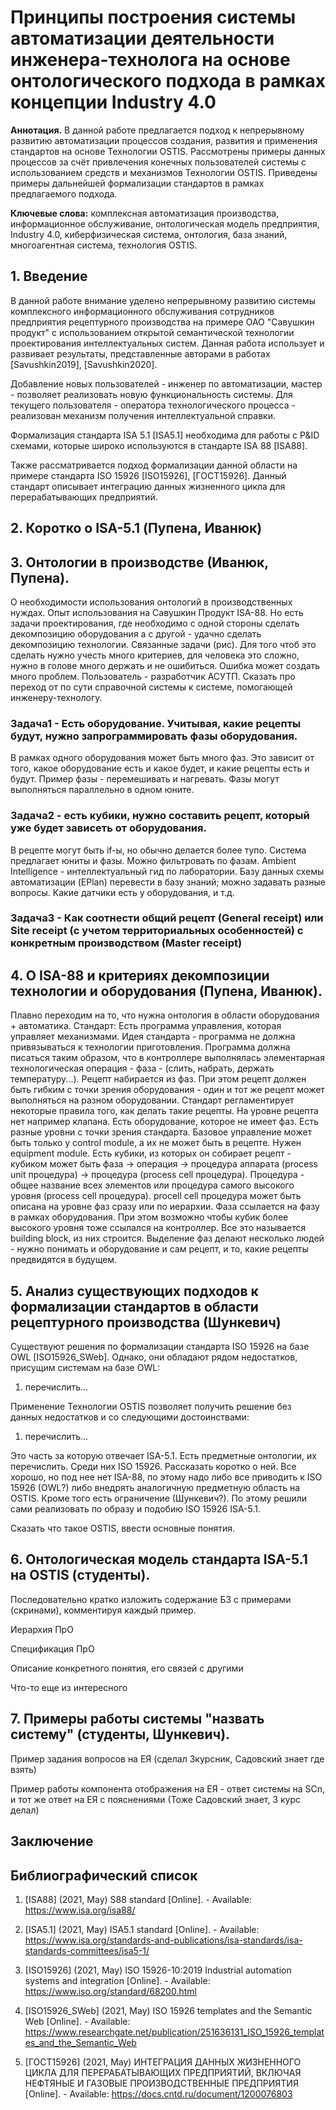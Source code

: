 # Принципы построения системы автоматизации деятельности инженера-технолога на основе онтологического подхода в рамках концепции Industry 4.0

**Аннотация.**  В данной работе предлагается подход к непрерывному развитию автоматизации процессов создания, развития и применения стандартов на основе Технологии OSTIS. Рассмотрены примеры данных процессов за счёт привлечения конечных пользователей системы с использованием средств и механизмов Технологии OSTIS. Приведены примеры дальнейшей формализации стандартов в рамках предлагаемого подхода.

**Ключевые слова:** комплексная автоматизация производства, информационное обслуживание, онтологическая модель предприятия, Industry 4.0, киберфизическая система, онтология, база знаний, многоагентная система, технология OSTIS.

## 1. Введение

В данной работе внимание уделено непрерывному развитию системы комплексного информационного обслуживания сотрудников предприятия рецептурного производства на примере ОАО "Савушкин продукт" с использованием открытой семантической технологии проектирования интеллектуальных систем. Данная работа использует и развивает результаты, представленные авторами в работах [Savushkin2019], [Savushkin2020].

Добавление новых пользователей - инженер по автоматизации, мастер - позволяет реализовать новую функциональность системы. Для текущего пользователя - оператора технологического процесса - реализован механизм получения интеллектуальной справки.

Формализация стандарта ISA 5.1 [ISA5.1] необходима для работы с P&ID схемами, которые широко используются в стандарте ISA 88 [ISA88].

Также рассматривается подход формализации данной области на примере стандарта ISO 15926 [ISO15926], [ГОСТ15926]. Данный стандарт описывает интеграцию данных жизненного цикла для перерабатывающих предприятий.

## 2. Коротко о ISA-5.1 (Пупена, Иванюк)

## 3. Онтологии в производстве (Иванюк, Пупена).
О необходимости использования онтологий в производственных нуждах. Опыт использования на Савушкин Продукт ISA-88. Но есть задачи проектирования, где необходимо с одной стороны сделать декомпозицию оборудования а с другой - удачно сделать декомпозицию технологии. Связанные задачи (рис). Для того чтоб это сделать нужно учесть много критериев, для человека это сложно, нужно в голове много держать и не ошибиться. Ошибка может создать много проблем. Пользователь - разработчик АСУТП.
Сказать про переход от по сути справочной системы к системе, помогающей инженеру-технологу.

### Задача1 - Есть оборудование. Учитывая, какие рецепты будут, нужно запрограммировать фазы оборудования.

В рамках одного оборудования может быть много фаз. Это зависит от того, какое оборудование есть и какое будет, и какие рецепты есть и будут. Пример фазы - перемешивать и нагревать. Фазы могут выполняться параллельно в
одном юните.

### Задача2 - есть кубики, нужно составить рецепт, который уже будет зависеть от оборудования.

В рецепте могут быть if-ы, но обычно делается более тупо. Система предлагает юниты и фазы. Можно фильтровать по фазам. Ambient Intelligence - интеллектуальный гид по лаборатории. Базу данных схемы автоматизации (EPlan) перевести в базу знаний; можно задавать разные вопросы. Какие датчики есть у оборудования, и т.д.

### Задача3 - Как соотнести общий рецепт (General receipt) или Site receipt (с учетом территориальных особенностей) с конкретным производством (Master receipt)

## 4. О ISA-88 и критериях декомпозиции технологии и оборудования (Пупена, Иванюк).
Плавно переходим на то, что нужна онтология в области оборудования + автоматика. Стандарт: Есть программа управления, которая управляет механизмами. Идея стандарта - программа не должна привязываться к технологии приготовления. Программа должна писаться таким образом, что в контроллере выполнялась элементарная технологическая операция - фаза - (слить, набрать, держать температуру...). Рецепт набирается из фаз. При этом рецепт должен быть гибким с точки зрения оборудования - один и тот же рецепт может выполняться на разном оборудовании. Стандарт регламентирует некоторые правила того, как делать такие рецепты. На уровне рецепта нет например клапана. Есть оборудование, которое не имеет фаз. Есть разные уровни с точки зрения стандарта. Базовое управление может быть только у control module, а их не может быть в рецепте. Нужен equipment module.
Есть кубики, из которых он собирает рецепт - кубиком может быть фаза -> операция -> процедура аппарата (process unit процедура) -> процедура (process cell процедура). Процедура - общее название всех элементов или процедура самого высокого уровня (process cell процедура). procell cell процедура может быть описана на уровне фаз сразу или по иерархии. Фаза ссылается на фазу в рамках оборудования. При этом возможно чтобы кубик более высокого уровня тоже ссылался на контроллер. Все это называется building block, из них строится. Выделение фаз делают несколько людей - нужно понимать и оборудование и сам рецепт, и то, какие рецепты предвидятся в будущем.

## 5. Анализ существующих подходов к формализации стандартов в области рецептурного производства (Шункевич)

Существуют решения по формализации стандарта ISO 15926 на базе OWL [ISO15926_SWeb]. Однако, они обладают рядом недостатков, присущим системам на базе OWL:

1. перечислить...

Применение Технологии OSTIS позволяет получить решение без данных недостатков и со следующими достоинствами:

1. перечислить...

Это часть за которую отвечает ISA-5.1. Есть предметные онтологии, их перечислить. Среди них ISO 15926. Рассказать коротко о ней. Все хорошо, но под нее нет ISA-88, по этому надо либо все приводить к ISO 15926 (OWL?) либо внедрять аналогичную предметную область на OSTIS. Кроме того есть ограничение (Шункевич?). По этому решили сами реализовать по образу и подобию ISO 15926 ISA-5.1.

Сказать что такое OSTIS, ввести основные понятия.

## 6. Онтологическая модель стандарта ISA-5.1 на OSTIS (студенты).

Последовательно кратко изложить содержание БЗ с примерами (скринами), комментируя каждый пример.

Иерархия ПрО

Спецификация ПрО

Описание конкретного понятия, его связей с другими

Что-то еще из интересного


## 7. Примеры работы системы "назвать систему" (студенты, Шункевич).

Пример задания вопросов на ЕЯ (сделал 3курсник, Садовский знает где взять)

Пример работы компонента отображения на ЕЯ - ответ системы на SCn, и тот же ответ на ЕЯ с пояснениями (Тоже Садовский знает, 3 курс делал)

## Заключение

## Библиографический список

1. [ISA88] (2021, May) S88 standard [Online]. - Available: https://www.isa.org/isa88/
2. [ISA5.1] (2021, May) ISA5.1 standard [Online]. - Available: https://www.isa.org/standards-and-publications/isa-standards/isa-standards-committees/isa5-1/
3. [ISO15926] (2021, May) ISO 15926-10:2019 Industrial automation systems and integration [Online]. - Available: https://www.iso.org/standard/68200.html

4. [ISO15926_SWeb] (2021, May) ISO 15926 templates and the Semantic Web [Online]. - Available: https://www.researchgate.net/publication/251636131_ISO_15926_templates_and_the_Semantic_Web
5. [ГОСТ15926] (2021, May) ИНТЕГРАЦИЯ ДАННЫХ ЖИЗНЕННОГО ЦИКЛА ДЛЯ ПЕРЕРАБАТЫВАЮЩИХ ПРЕДПРИЯТИЙ, ВКЛЮЧАЯ НЕФТЯНЫЕ И ГАЗОВЫЕ ПРОИЗВОДСТВЕННЫЕ ПРЕДПРИЯТИЯ [Online]. - Available: https://docs.cntd.ru/document/1200076803
